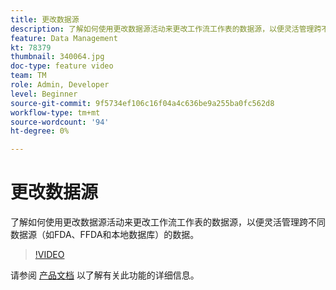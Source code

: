 ```yaml
---
title: 更改数据源
description: 了解如何使用更改数据源活动来更改工作流工作表的数据源，以便灵活管理跨不同数据源（如FDA、FFDA和本地数据库）的数据。
feature: Data Management
kt: 78379
thumbnail: 340064.jpg
doc-type: feature video
team: TM
role: Admin, Developer
level: Beginner
source-git-commit: 9f5734ef106c16f04a4c636be9a255ba0fc562d8
workflow-type: tm+mt
source-wordcount: '94'
ht-degree: 0%

---
```


# 更改数据源

了解如何使用更改数据源活动来更改工作流工作表的数据源，以便灵活管理跨不同数据源（如FDA、FFDA和本地数据库）的数据。

>[!VIDEO](https://video.tv.adobe.com/v/340064?quality=12)

请参阅 [产品文档](https://experienceleague.adobe.com/docs/campaign/campaign-v8/config/workflows.html?lang=en#change-data-source-activity) 以了解有关此功能的详细信息。
